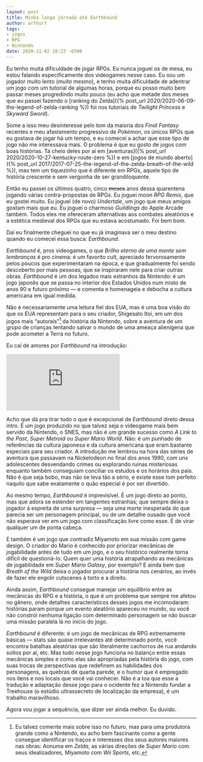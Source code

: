 ```yaml
---
layout: post
title: Minha longa jornada até Earthbound
author: arthurf
tags:
- jogos
- RPG
- Nintendo
date: 2020-11-02 18:23 -0300
---
```

Eu tenho muita dificuldade de jogar RPGs. Eu nunca joguei os de mesa, eu estou falando especificamente dos videogames nesse caso. Eu sou um jogador muito lento (*muito* mesmo), e tenho muita dificuldade de adentrar um jogo com um tutorial de algumas horas, porque eu posso muito bem passar meses progredindo muito pouco (eu acho que metade dos meses que eu passei fazendo o [ranking do Zelda]({% post_url 2020/2020-06-09-the-legend-of-zelda-ranking %}) foi nos tutoriais de *Twilight Princess* e *Skyward Sword*).

Some a isso meu desinteresse pelo tom da maioria dos *Final Fantasy* recentes e meu afastamento progressivo de *Pokémon*, os únicos RPGs que eu gostava de jogar há um tempo, e eu comecei a achar que esse tipo de jogo não me interessava mais. O problema é que eu gosto de jogos com boas histórias. Tá cheio deles por aí em [aventuras]({% post_url 2020/2020-10-27-kentucky-route-zero %}) e em [jogos de mundo aberto]({% post_url 2017/2017-07-25-the-legend-of-the-zelda-breath-of-the-wild %}), mas tem um tiquezinho que é diferente em RPGs, aquele tipo de história crescente e sem vergonha de ser grandiloquente.

Então eu passei os últimos quatro, cinco ~~meses~~ anos dessa quarentena jogando várias contra-propostas de RPGs. Eu joguei *moon RPG Remix*, que eu gostei muito. Eu joguei (de novo) *Undertale*, um jogo que meus amigos gostam mais que eu. Eu joguei o charmoso *Guildlings* do Apple Arcade também. Todos eles me ofereceram alternativas aos combates aleatórios e a estética medieval dos RPGs que eu estava acostumado. Foi bem bom.

Daí eu finalmente cheguei no que eu já imaginava ser o meu destino quando eu comecei essa busca: *Earthbound*.

*Earthbound* é, pros videogames, o que *Brilho eterno de uma mente sem lembranças* é pro cinema: é um favorito cult, apreciado fervorosamente pelos poucos que experimentaram na época, e que gradualmente foi sendo descoberto por mais pessoas, que se inspiraram nele para criar outras obras. *Earthbound* é um dos legados mais estranhos da Nintendo: é um jogo japonês que se passa no interior dos Estados Unidos num misto de anos 90 e futuro próximo — e comenta e homenageia e debocha a cultura americana em igual medida.

Não é necessariamente uma leitura fiel dos EUA, mas é uma boa visão do que os EUA representam para o seu criador, Shigesato Itoi, em um dos jogos mais “autorais”[^1] da história da Nintendo, sobre a aventura de um grupo de crianças tentando salvar o mundo de uma ameaça alienígena que pode acometer a Terra no futuro.

Eu caí de amores por *Earthbound* na introdução:

<iframe class="full-width" src="https://www.youtube.com/embed/g3dIWyvNoxM" frameborder="0" allow="accelerometer; autoplay; clipboard-write; encrypted-media; gyroscope; picture-in-picture" allowfullscreen></iframe>

Acho que dá pra tirar tudo o que é excepcional de *Earthbound* direto dessa intro. É um jogo produzido no que talvez seja o videogame mais bem servido da Nintendo, o SNES, mas não é um grande sucesso como *A Link to the Past*, *Super Metroid* ou *Super Mario World*. Não: é um punhado de referências da cultura japonesa e da cultura americana que eram bastante especiais para seu criador. A introdução me lembrou na hora das séries de aventura que passavam na Nickelodeon no final dos anos 1990, com uns adolescentes desvendando crimes ou explorando ruínas misteriosas enquanto também conseguiam conciliar os estudos e os horários dos pais. Não é que seja bobo, mas não se leva tão a sério, e existe esse tom perfeito naquilo que sabe exatamente o quão especial é por ser divertido.

Ao mesmo tempo, *Earthbound* é imprevisível. É um jogo direto ao ponto, mas que adora se estender em tangentes estranhas; que sempre deixa o jogador à espreita de uma surpresa — seja uma morte inesperada do que parecia ser um personagem principal, ou de um detalhe ousado que você não esperava ver em um jogo com classificação livre como esse. É de virar qualquer um de ponta cabeça.

E também é um jogo que contradiz Miyamoto em sua missão com game design. O criador do Mario é conhecido por priorizar mecânicas de jogabilidade antes de tudo em um jogo, e o seu histórico realmente torna difícil de questioná-lo. Quem quer uma história atrapalhando as mecânicas de jogabilidade em *Super Mario Galaxy*, por exemplo? E ainda bem que *Breath of the Wild* deixa o jogador procurar a história nos cenários, ao invés de fazer ele engolir cutscenes à torto e a direito.

Ainda assim, *Earthbound* consegue manejar um equilíbrio entre as mecânicas do RPG e a história, o que é um problema que sempre me afetou no gênero, onde detalhes característicos desses jogos me incomodaram: histórias param porque um evento aleatório apareceu no mundo, ou você não constrói nenhuma ligação com determinado personagem se não buscar uma missão paralela lá no início do jogo.

*Earthbound* é diferente: é um jogo de mecânicas de RPG extremamente básicas — stats são quase irrelevantes até determinado ponto, você encontra batalhas aleatórias que são literalmente cachorros de rua andando soltos por aí, etc. Mas tudo nesse jogo funciona no balanço entre essas mecânicas simples e como elas são apropriadas pela história do jogo, com suas trocas de perspectivas que redefinem as habilidades dos personagens, as quebras de quarta parede, e o humor que é empregado nos itens e nos locais que você vai conhecer. Não é a toa que esse a tradução e adaptação desse jogo para o ocidente fez a Nintendo fundar a Treehouse (o estúdio ultrassecreto de localização da empresa), é um trabalho maravilhoso.

Agora vou jogar a sequência, que dizer ser ainda melhor. Eu duvido.


[^1]: Eu talvez comente mais sobre isso no futuro, mas para uma produtora grande como a Nintendo, eu acho bem fascinante como a gente consegue identificar os traços e interesses dos seus autores maiores nas obras: Aonuma em *Zelda*, as várias direções de *Super Mario* com seus idealizadores, Miyamoto com *Wii Sports*, etc.
